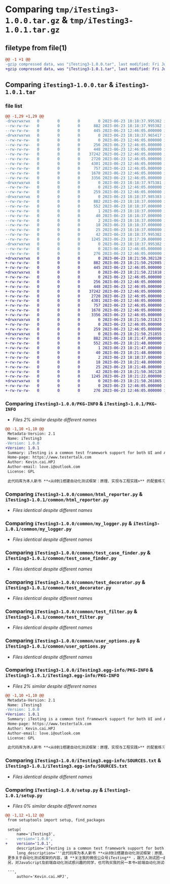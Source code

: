 # Comparing `tmp/iTesting3-1.0.0.tar.gz` & `tmp/iTesting3-1.0.1.tar.gz`

## filetype from file(1)

```diff
@@ -1 +1 @@
-gzip compressed data, was "iTesting3-1.0.0.tar", last modified: Fri Jun 23 18:18:38 2023, max compression
+gzip compressed data, was "iTesting3-1.0.1.tar", last modified: Fri Jun 23 18:21:50 2023, max compression
```

## Comparing `iTesting3-1.0.0.tar` & `iTesting3-1.0.1.tar`

### file list

```diff
@@ -1,29 +1,29 @@
-drwxrwxrwx   0        0        0        0 2023-06-23 18:18:37.995382 iTesting3-1.0.0/
--rw-rw-rw-   0        0        0      882 2023-06-23 18:18:37.995382 iTesting3-1.0.0/PKG-INFO
--rw-rw-rw-   0        0        0      445 2023-06-23 12:46:05.000000 iTesting3-1.0.0/README.md
-drwxrwxrwx   0        0        0        0 2023-06-23 18:18:37.965417 iTesting3-1.0.0/common/
--rw-rw-rw-   0        0        0        0 2023-06-23 12:46:05.000000 iTesting3-1.0.0/common/__init__.py
--rw-rw-rw-   0        0        0      256 2023-06-23 12:46:05.000000 iTesting3-1.0.0/common/customize_error.py
--rw-rw-rw-   0        0        0      448 2023-06-23 12:46:05.000000 iTesting3-1.0.0/common/data_provider.py
--rw-rw-rw-   0        0        0    37242 2023-06-23 12:46:05.000000 iTesting3-1.0.0/common/html_reporter.py
--rw-rw-rw-   0        0        0     2720 2023-06-23 12:46:05.000000 iTesting3-1.0.0/common/my_logger.py
--rw-rw-rw-   0        0        0     4301 2023-06-23 12:46:05.000000 iTesting3-1.0.0/common/test_case_finder.py
--rw-rw-rw-   0        0        0      757 2023-06-23 12:46:05.000000 iTesting3-1.0.0/common/test_decorator.py
--rw-rw-rw-   0        0        0     1678 2023-06-23 12:46:05.000000 iTesting3-1.0.0/common/test_filter.py
--rw-rw-rw-   0        0        0     3356 2023-06-23 12:46:05.000000 iTesting3-1.0.0/common/user_options.py
-drwxrwxrwx   0        0        0        0 2023-06-23 18:18:37.975381 iTesting3-1.0.0/configs/
--rw-rw-rw-   0        0        0        0 2023-06-23 12:46:05.000000 iTesting3-1.0.0/configs/__init__.py
--rw-rw-rw-   0        0        0      259 2023-06-23 12:46:05.000000 iTesting3-1.0.0/configs/global_config.py
-drwxrwxrwx   0        0        0        0 2023-06-23 18:18:37.985383 iTesting3-1.0.0/iTesting3.egg-info/
--rw-rw-rw-   0        0        0      882 2023-06-23 18:18:37.000000 iTesting3-1.0.0/iTesting3.egg-info/PKG-INFO
--rw-rw-rw-   0        0        0      552 2023-06-23 18:18:37.000000 iTesting3-1.0.0/iTesting3.egg-info/SOURCES.txt
--rw-rw-rw-   0        0        0        1 2023-06-23 18:18:37.000000 iTesting3-1.0.0/iTesting3.egg-info/dependency_links.txt
--rw-rw-rw-   0        0        0       40 2023-06-23 18:18:37.000000 iTesting3-1.0.0/iTesting3.egg-info/entry_points.txt
--rw-rw-rw-   0        0        0        2 2023-06-23 18:18:37.000000 iTesting3-1.0.0/iTesting3.egg-info/not-zip-safe
--rw-rw-rw-   0        0        0       18 2023-06-23 18:18:37.000000 iTesting3-1.0.0/iTesting3.egg-info/requires.txt
--rw-rw-rw-   0        0        0       25 2023-06-23 18:18:37.000000 iTesting3-1.0.0/iTesting3.egg-info/top_level.txt
--rw-rw-rw-   0        0        0       42 2023-06-23 18:18:37.995382 iTesting3-1.0.0/setup.cfg
--rw-rw-rw-   0        0        0     1245 2023-06-23 18:17:29.000000 iTesting3-1.0.0/setup.py
-drwxrwxrwx   0        0        0        0 2023-06-23 18:18:37.995382 iTesting3-1.0.0/utilities/
--rw-rw-rw-   0        0        0        0 2023-06-23 12:46:05.000000 iTesting3-1.0.0/utilities/__init__.py
--rw-rw-rw-   0        0        0      276 2023-06-23 12:46:05.000000 iTesting3-1.0.0/utilities/yaml_helper.py
+drwxrwxrwx   0        0        0        0 2023-06-23 18:21:50.302128 iTesting3-1.0.1/
+-rw-rw-rw-   0        0        0      882 2023-06-23 18:21:50.292085 iTesting3-1.0.1/PKG-INFO
+-rw-rw-rw-   0        0        0      445 2023-06-23 12:46:05.000000 iTesting3-1.0.1/README.md
+drwxrwxrwx   0        0        0        0 2023-06-23 18:21:50.221818 iTesting3-1.0.1/common/
+-rw-rw-rw-   0        0        0        0 2023-06-23 12:46:05.000000 iTesting3-1.0.1/common/__init__.py
+-rw-rw-rw-   0        0        0      256 2023-06-23 12:46:05.000000 iTesting3-1.0.1/common/customize_error.py
+-rw-rw-rw-   0        0        0      448 2023-06-23 12:46:05.000000 iTesting3-1.0.1/common/data_provider.py
+-rw-rw-rw-   0        0        0    37242 2023-06-23 12:46:05.000000 iTesting3-1.0.1/common/html_reporter.py
+-rw-rw-rw-   0        0        0     2720 2023-06-23 12:46:05.000000 iTesting3-1.0.1/common/my_logger.py
+-rw-rw-rw-   0        0        0     4301 2023-06-23 12:46:05.000000 iTesting3-1.0.1/common/test_case_finder.py
+-rw-rw-rw-   0        0        0      757 2023-06-23 12:46:05.000000 iTesting3-1.0.1/common/test_decorator.py
+-rw-rw-rw-   0        0        0     1678 2023-06-23 12:46:05.000000 iTesting3-1.0.1/common/test_filter.py
+-rw-rw-rw-   0        0        0     3356 2023-06-23 12:46:05.000000 iTesting3-1.0.1/common/user_options.py
+drwxrwxrwx   0        0        0        0 2023-06-23 18:21:50.231823 iTesting3-1.0.1/configs/
+-rw-rw-rw-   0        0        0        0 2023-06-23 12:46:05.000000 iTesting3-1.0.1/configs/__init__.py
+-rw-rw-rw-   0        0        0      259 2023-06-23 12:46:05.000000 iTesting3-1.0.1/configs/global_config.py
+drwxrwxrwx   0        0        0        0 2023-06-23 18:21:50.251855 iTesting3-1.0.1/iTesting3.egg-info/
+-rw-rw-rw-   0        0        0      882 2023-06-23 18:21:47.000000 iTesting3-1.0.1/iTesting3.egg-info/PKG-INFO
+-rw-rw-rw-   0        0        0      552 2023-06-23 18:21:48.000000 iTesting3-1.0.1/iTesting3.egg-info/SOURCES.txt
+-rw-rw-rw-   0        0        0        1 2023-06-23 18:21:47.000000 iTesting3-1.0.1/iTesting3.egg-info/dependency_links.txt
+-rw-rw-rw-   0        0        0       40 2023-06-23 18:21:48.000000 iTesting3-1.0.1/iTesting3.egg-info/entry_points.txt
+-rw-rw-rw-   0        0        0        2 2023-06-23 18:18:37.000000 iTesting3-1.0.1/iTesting3.egg-info/not-zip-safe
+-rw-rw-rw-   0        0        0       18 2023-06-23 18:21:48.000000 iTesting3-1.0.1/iTesting3.egg-info/requires.txt
+-rw-rw-rw-   0        0        0       25 2023-06-23 18:21:48.000000 iTesting3-1.0.1/iTesting3.egg-info/top_level.txt
+-rw-rw-rw-   0        0        0       42 2023-06-23 18:21:50.302128 iTesting3-1.0.1/setup.cfg
+-rw-rw-rw-   0        0        0     1245 2023-06-23 18:21:22.000000 iTesting3-1.0.1/setup.py
+drwxrwxrwx   0        0        0        0 2023-06-23 18:21:50.261865 iTesting3-1.0.1/utilities/
+-rw-rw-rw-   0        0        0        0 2023-06-23 12:46:05.000000 iTesting3-1.0.1/utilities/__init__.py
+-rw-rw-rw-   0        0        0      276 2023-06-23 12:46:05.000000 iTesting3-1.0.1/utilities/yaml_helper.py
```

### Comparing `iTesting3-1.0.0/PKG-INFO` & `iTesting3-1.0.1/PKG-INFO`

 * *Files 2% similar despite different names*

```diff
@@ -1,10 +1,10 @@
 Metadata-Version: 2.1
 Name: iTesting3
-Version: 1.0.0
+Version: 1.0.1
 Summary: iTesting is a common test framework support for both UI and API test with run in parallel ability.
 Home-page: https://www.testertalk.com
 Author: Kevin.cai.HPJ
 Author-email: love.i@outlook.com
 License: GPL
 
 此代码库为本人新书 **<从0到1搭建自动化测试框架：原理、实现与工程实践>** 的配套练习框架。本书基于Python编写，学习完本书，您能够完全自主开发自动化测试框架.
```

### Comparing `iTesting3-1.0.0/common/html_reporter.py` & `iTesting3-1.0.1/common/html_reporter.py`

 * *Files identical despite different names*

### Comparing `iTesting3-1.0.0/common/my_logger.py` & `iTesting3-1.0.1/common/my_logger.py`

 * *Files identical despite different names*

### Comparing `iTesting3-1.0.0/common/test_case_finder.py` & `iTesting3-1.0.1/common/test_case_finder.py`

 * *Files identical despite different names*

### Comparing `iTesting3-1.0.0/common/test_decorator.py` & `iTesting3-1.0.1/common/test_decorator.py`

 * *Files identical despite different names*

### Comparing `iTesting3-1.0.0/common/test_filter.py` & `iTesting3-1.0.1/common/test_filter.py`

 * *Files identical despite different names*

### Comparing `iTesting3-1.0.0/common/user_options.py` & `iTesting3-1.0.1/common/user_options.py`

 * *Files identical despite different names*

### Comparing `iTesting3-1.0.0/iTesting3.egg-info/PKG-INFO` & `iTesting3-1.0.1/iTesting3.egg-info/PKG-INFO`

 * *Files 2% similar despite different names*

```diff
@@ -1,10 +1,10 @@
 Metadata-Version: 2.1
 Name: iTesting3
-Version: 1.0.0
+Version: 1.0.1
 Summary: iTesting is a common test framework support for both UI and API test with run in parallel ability.
 Home-page: https://www.testertalk.com
 Author: Kevin.cai.HPJ
 Author-email: love.i@outlook.com
 License: GPL
 
 此代码库为本人新书 **<从0到1搭建自动化测试框架：原理、实现与工程实践>** 的配套练习框架。本书基于Python编写，学习完本书，您能够完全自主开发自动化测试框架.
```

### Comparing `iTesting3-1.0.0/iTesting3.egg-info/SOURCES.txt` & `iTesting3-1.0.1/iTesting3.egg-info/SOURCES.txt`

 * *Files identical despite different names*

### Comparing `iTesting3-1.0.0/setup.py` & `iTesting3-1.0.1/setup.py`

 * *Files 0% similar despite different names*

```diff
@@ -1,12 +1,12 @@
 from setuptools import setup, find_packages
 
 setup(
     name='iTesting3',
-    version='1.0.0',
+    version='1.0.1',
     description='iTesting is a common test framework support for both UI and API test with run in parallel ability.',
     long_description='''此代码库为本人新书 **<从0到1搭建自动化测试框架：原理、实现与工程实践>** 的配套练习框架。本书基于Python编写，学习完本书，您能够完全自主开发自动化测试框架.\n
 更多关于自动化测试框架的内容，请 **关注我的微信公众号iTesting** ，跟万人测试团一起成长.\n
 另，对JavaScript及前端自动化测试感兴趣的同学，也可购买我的另一本书<前端自动化测试框架 -- Cypress从入门到精通>.
                                                                         --Kevin Cai（2022.01）
 ''',
     author='Kevin.cai.HPJ',
```

